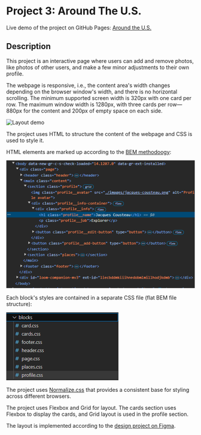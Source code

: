 # Project 3: Around The U.S.

Live demo of the project on GitHub Pages: [Around the U.S.](https://ilyalyudevig.github.io/se_project_aroundtheus/)

## Description

This project is an interactive page where users can add and remove photos, like photos of other users, and make a few minor adjustments to their own profile.

The webpage is responsive, i.e., the content area's width changes depending on the browser window's width, and there is no horizontal scrolling. The minimum supported screen width is 320px with one card per row. The maximum window width is 1280px, with three cards per row—880px for the content and 200px of empty space on each side.

![Layout demo](/docs/layout-demo.gif "Layout demo")

The project uses HTML to structure the content of the webpage and CSS is used to style it.

HTML elements are marked up according to the [BEM methodoogy](https://en.bem.info/methodology/quick-start/):

![BEM markup](/docs/bem-markup.png "BEM markup")

Each block's styles are contained in a separate CSS file (flat BEM file structure):

![Flat BEM file structure](/docs/flat-bem-file-structure.png "Flat BEM file structure")

The project uses [Normalize.css](https://nicolasgallagher.com/about-normalize-css/) that provides a consistent base for styling across different browsers.

The project uses Flexbox and Grid for layout. The cards section uses Flexbox to display the cards, and Grid layout is used in the profile section.

The layout is implemented according to the [design project on Figma](https://www.figma.com/file/ii4xxsJ0ghevUOcssTlHZv/Sprint-3%3A-Around-the-US?node-id=0%3A1).
